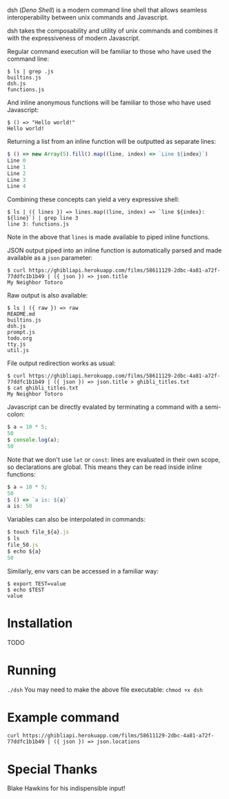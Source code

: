 dsh (_Deno Shell_) is a modern command line shell that allows seamless
interoperability between unix commands and Javascript.

dsh takes the composability and utility of unix commands and combines it with
the expressiveness of modern Javascript.

Regular command execution will be familiar to those who have used the command line:

```
$ ls | grep .js
builtins.js
dsh.js
functions.js
```

And inline anonymous functions will be familiar to those who have used Javascript:

```
$ () => "Hello world!"
Hello world!
```

Returning a list from an inline function will be outputted as separate lines:


```js
$ () => new Array(5).fill().map((line, index) => `Line ${index}`)
Line 0
Line 1
Line 2
Line 3
Line 4
```

Combining these concepts can yield a very expressive shell:

```
$ ls | ({ lines }) => lines.map((line, index) => `line ${index}: ${line}`) | grep line 3
line 3: functions.js
```

Note in the above that `lines` is made available to piped inline functions.

JSON output piped into an inline function is automatically parsed and made available as a `json` parameter:

```
$ curl https://ghibliapi.herokuapp.com/films/58611129-2dbc-4a81-a72f-77ddfc1b1b49 | ({ json }) => json.title
My Neighbor Totoro
```

Raw output is also available:

```
$ ls | ({ raw }) => raw
README.md
builtins.js
dsh.js
prompt.js
todo.org
tty.js
util.js
```

File output redirection works as usual:

```
$ curl https://ghibliapi.herokuapp.com/films/58611129-2dbc-4a81-a72f-77ddfc1b1b49 | ({ json }) => json.title > ghibli_titles.txt
$ cat ghibli_titles.txt
My Neighbor Totoro
```

Javascript can be directly evalated by terminating a command with a semi-colon:

```js
$ a = 10 * 5;
50
$ console.log(a);
50
```

Note that we don't use `let` or `const`: lines are evaluated in their own scope, so declarations are global. This means they can be read inside inline functions:

```js
$ a = 10 * 5;
50
$ () => `a is: ${a}`
a is: 50
```

Variables can also be interpolated in commands:

```js
$ touch file_${a}.js
$ ls
file_50.js
$ echo ${a}
50
```

Similarly, env vars can be accessed in a familiar way:

```
$ export TEST=value
$ echo $TEST
value
```

# Installation
TODO

# Running
`./dsh`
You may need to make the above file executable:
`chmod +x dsh`

# Example command
`curl https://ghibliapi.herokuapp.com/films/58611129-2dbc-4a81-a72f-77ddfc1b1b49 | ({ json }) => json.locations`

# Special Thanks

Blake Hawkins for his indispensible input!